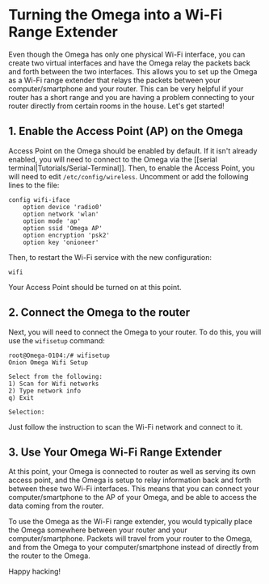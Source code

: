 # Turning the Omega into a Wi-Fi Range Extender

Even though the Omega has only one physical Wi-Fi interface, you can create two virtual interfaces and have the Omega relay the packets back and forth between the two interfaces. This allows you to set up the Omega as a Wi-Fi range extender that relays the packets between your computer/smartphone and your router. This can be very helpful if your router has a short range and you are having a problem connecting to your router directly from certain rooms in the house. Let's get started!

## 1. Enable the Access Point (AP) on the Omega

Access Point on the Omega should be enabled by default. If it isn't already enabled, you will need to connect to the Omega via the [[serial terminal|Tutorials/Serial-Terminal]]. Then, to enable the Access Point, you will need to edit `/etc/config/wireless`. Uncomment or add the following lines to the file:

```
config wifi-iface
	option device 'radio0'
	option network 'wlan'
	option mode 'ap'
	option ssid 'Omega AP'
	option encryption 'psk2'
	option key 'onioneer'
```

Then, to restart the Wi-Fi service with the new configuration:

```
wifi
```

Your Access Point should be turned on at this point.

## 2. Connect the Omega to the router

Next, you will need to connect the Omega to your router. To do this, you will use the `wifisetup` command:

```
root@Omega-0104:/# wifisetup
Onion Omega Wifi Setup

Select from the following:
1) Scan for Wifi networks
2) Type network info
q) Exit

Selection:
```

Just follow the instruction to scan the Wi-Fi network and connect to it.

## 3. Use Your Omega Wi-Fi Range Extender

At this point, your Omega is connected to router as well as serving its own access point, and the Omega is setup to relay information back and forth between these two Wi-Fi interfaces. This means that you can connect your computer/smartphone to the AP of your Omega, and be able to access the data coming from the router.

To use the Omega as the Wi-Fi range extender, you would typically place the Omega somewhere between your router and your computer/smartphone. Packets will travel from your router to the Omega, and from the Omega to your computer/smartphone instead of directly from the router to the Omega.

Happy hacking!